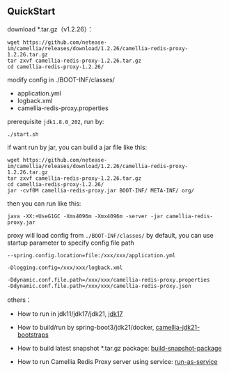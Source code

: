 
## QuickStart

download *.tar.gz（v1.2.26）：
```
wget https://github.com/netease-im/camellia/releases/download/1.2.26/camellia-redis-proxy-1.2.26.tar.gz
tar zxvf camellia-redis-proxy-1.2.26.tar.gz
cd camellia-redis-proxy-1.2.26/
```
modify config in ./BOOT-INF/classes/
* application.yml
* logback.xml
* camellia-redis-proxy.properties

prerequisite `jdk1.8.0_202`, run by: 
```
./start.sh
```

if want run by jar, you can build a jar file like this:  
```
wget https://github.com/netease-im/camellia/releases/download/1.2.26/camellia-redis-proxy-1.2.26.tar.gz
tar zxvf camellia-redis-proxy-1.2.26.tar.gz
cd camellia-redis-proxy-1.2.26/
jar -cvf0M camellia-redis-proxy.jar BOOT-INF/ META-INF/ org/
```
then you can run like this:  
```
java -XX:+UseG1GC -Xms4096m -Xmx4096m -server -jar camellia-redis-proxy.jar  
```

proxy will load config from `./BOOT-INF/classes/` by default, you can use startup parameter to specify config file path  
```
--spring.config.location=file:/xxx/xxx/application.yml
```
```
-Dlogging.config=/xxx/xxx/logback.xml
```
```
-Ddynamic.conf.file.path=/xxx/xxx/camellia-redis-proxy.properties
-Ddynamic.conf.file.path=/xxx/xxx/camellia-redis-proxy.json
```



others：  

* How to run in jdk11/jdk17/jdk21, [jdk17](jdk17.md)  

* How to build/run by spring-boot3/jdk21/docker, [camellia-jdk21-bootstraps](https://github.com/caojiajun/camellia-jdk21-bootstraps)  

* How to build latest snapshot *.tar.gz package: [build-snapshot-package](build-snapshot-package.md)  

* How to run Camellia Redis Proxy server using service: [run-as-service](run-as-services.md)  

